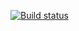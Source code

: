 [![Build status](https://ci.appveyor.com/api/projects/status/7yj4lc78ejgxqum3?svg=true)](https://ci.appveyor.com/project/TinaCapricorn/carddeliveryorder)